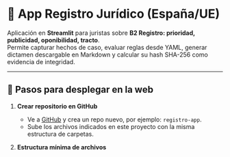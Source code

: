 # 📑 App Registro Jurídico (España/UE)

Aplicación en **Streamlit** para juristas sobre **B2 Registro: prioridad, publicidad, oponibilidad, tracto**.  
Permite capturar hechos de caso, evaluar reglas desde YAML, generar dictamen descargable en Markdown y calcular su hash SHA-256 como evidencia de integridad.

---

## 🚀 Pasos para desplegar en la web

1. **Crear repositorio en GitHub**
   - Ve a [GitHub](https://github.com) y crea un repo nuevo, por ejemplo: `registro-app`.
   - Sube los archivos indicados en este proyecto con la misma estructura de carpetas.

2. **Estructura mínima de archivos**
